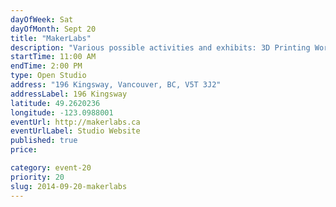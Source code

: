```yaml
---
dayOfWeek: Sat
dayOfMonth: Sept 20
title: "MakerLabs"
description: "Various possible activities and exhibits: 3D Printing Workshop, building a giant Jenga set, and laser cutting custom pendants."
startTime: 11:00 AM
endTime: 2:00 PM
type: Open Studio
address: "196 Kingsway, Vancouver, BC, V5T 3J2"
addressLabel: 196 Kingsway
latitude: 49.2620236
longitude: -123.0988001
eventUrl: http://makerlabs.ca
eventUrlLabel: Studio Website
published: true
price: 

category: event-20
priority: 20
slug: 2014-09-20-makerlabs
---
```

